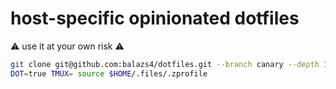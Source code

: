 # host-specific opinionated dotfiles

:warning: use it at your own risk :warning:

```sh
git clone git@github.com:balazs4/dotfiles.git --branch canary --depth 1 $HOME/.files
DOT=true TMUX= source $HOME/.files/.zprofile
```
